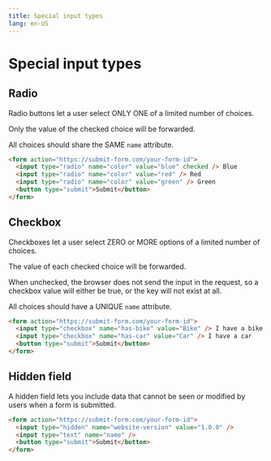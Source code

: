 ```yaml
---
title: Special input types
lang: en-US
---
```


# Special input types

## Radio

Radio buttons let a user select ONLY ONE of a limited number of choices.

Only the value of the checked choice will be forwarded.

All choices should share the SAME `name` attribute.

```html
<form action="https://submit-form.com/your-form-id">
  <input type="radio" name="color" value="blue" checked /> Blue
  <input type="radio" name="color" value="red" /> Red
  <input type="radio" name="color" value="green" /> Green
  <button type="submit">Submit</button>
</form>
```

## Checkbox

Checkboxes let a user select ZERO or MORE options of a limited number of choices.

The value of each checked choice will be forwarded.

When unchecked, the browser does not send the input in the request, so a checkbox value will either be true, or the key will not exist at all.

All choices should have a UNIQUE `name` attribute.

```html
<form action="https://submit-form.com/your-form-id">
  <input type="checkbox" name="has-bike" value="Bike" /> I have a bike
  <input type="checkbox" name="has-car" value="Car" /> I have a car
  <button type="submit">Submit</button>
</form>
```

## Hidden field

A hidden field lets you include data that cannot be seen or modified by users when a form is submitted.

```html
<form action="https://submit-form.com/your-form-id">
  <input type="hidden" name="website-version" value="1.0.0" />
  <input type="text" name="name" />
  <button type="submit">Submit</button>
</form>
```
